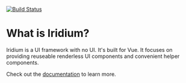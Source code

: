 [![Build Status](https://travis-ci.org/iridiumui/iridium.svg?branch=master)](https://travis-ci.org/iridiumui/iridium)

# What is Iridium?
Iridium is a UI framework with no UI. It's built for Vue. It focuses on providing reuseable renderless UI components and convenient helper components.

Check out the [documentation](http://iridiumui.com) to learn more.
